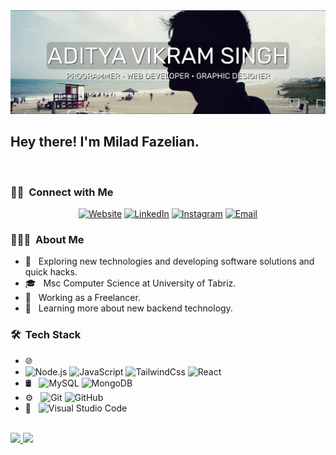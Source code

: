 <img src="https://raw.githubusercontent.com/AVS1508/AVS1508/master/assets/Aditya%20Vikram%20Singh%20Banner.png">

<h2> Hey there! I'm Milad Fazelian.</h2>
</br>
<h3> 🤝🏻 &nbsp;Connect with Me </h3>

<p align="center">
<a href="https://www.devmilad.ir/"><img alt="Website" src="https://img.shields.io/badge/Website-www.devmilad.ir-blue?style=flat-square&logo=google-chrome"></a>
<a href="https://www.linkedin.com/in/milad-fazelian/"><img alt="LinkedIn" src="https://img.shields.io/badge/LinkedIn-milad fazelian-blue?style=flat-square&logo=linkedin"></a>
<a href="https://www.instagram.com/devmilad/"><img alt="Instagram" src="https://img.shields.io/badge/Instagram-devmilad__-blue?style=flat-square&logo=instagram"></a>
<a href="mailto:fazelianmilad3@gmail.com"><img alt="Email" src="https://img.shields.io/badge/Email-fazelianmilad3@gmail.com-blue?style=flat-square&logo=gmail"></a>
</p>


<h3> 👨🏻‍💻 &nbsp;About Me </h3>

- 🤔 &nbsp; Exploring new technologies and developing software solutions and quick hacks.
- 🎓 &nbsp; Msc Computer Science  at University of Tabriz.
- 💼 &nbsp; Working as a Freelancer.
- 🌱 &nbsp; Learning more about new backend technology.

<h3> 🛠 &nbsp;Tech Stack</h3>


- 🌐 &nbsp;
-  ![Node.js](https://img.shields.io/badge/-Node.js-333333?style=flat&logo=node.js)
  ![JavaScript](https://img.shields.io/badge/-JavaScript-333333?style=flat&logo=javascript)
  ![TailwindCss](https://img.shields.io/badge/tailwind-skyblue)
  ![React](https://img.shields.io/badge/-React-333333?style=flat&logo=react)
- 🛢 &nbsp;
  ![MySQL](https://img.shields.io/badge/-MySQL-333333?style=flat&logo=mysql)
  ![MongoDB](https://img.shields.io/badge/-MongoDB-333333?style=flat&logo=mongodb)
- ⚙️ &nbsp;
  ![Git](https://img.shields.io/badge/-Git-333333?style=flat&logo=git)
  ![GitHub](https://img.shields.io/badge/-GitHub-333333?style=flat&logo=github)
- 🔧 &nbsp;
  ![Visual Studio Code](https://img.shields.io/badge/-Visual%20Studio%20Code-333333?style=flat&logo=visual-studio-code&logoColor=007ACC)


<br/>

<a href="https://github.com/devmilad">
  <img height="180em" src="https://github-readme-stats.vercel.app/api?username=devmilad&theme=buefy&show_icons=true" />
  <img height="180em" src="https://github-readme-stats.vercel.app/api/top-langs/?username=devmilad&theme=buefy&layout=compact" />
</a>

